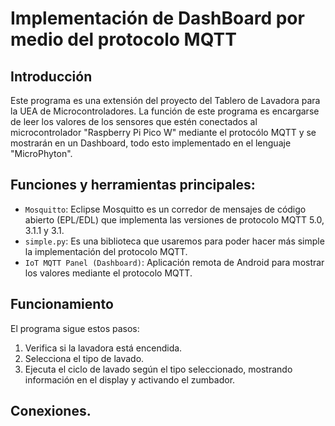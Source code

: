 # **Implementación de DashBoard por medio del protocolo MQTT**

## **Introducción**
Este programa es una extensión del proyecto del Tablero de Lavadora para la UEA de Microcontroladores. 
La función de este programa es encargarse de leer los valores de los sensores que estén conectados al microcontrolador "Raspberry Pi Pico W" mediante el protocólo MQTT y se mostrarán en un Dashboard, todo esto implementado en el lenguaje "MicroPhyton".

## Funciones y herramientas principales:

- `Mosquitto`: Eclipse Mosquitto es un corredor de mensajes de código abierto (EPL/EDL) que implementa las versiones de protocolo MQTT 5.0, 3.1.1 y 3.1.
- `simple.py`: Es una biblioteca que usaremos para poder hacer más simple la implementación del protocolo MQTT.
- `IoT MQTT Panel (Dashboard)`: Aplicación remota de Android para mostrar los valores mediante el protocolo MQTT.

## Funcionamiento

El programa sigue estos pasos:

1. Verifica si la lavadora está encendida.
2. Selecciona el tipo de lavado.
3. Ejecuta el ciclo de lavado según el tipo seleccionado, mostrando información en el display y activando el zumbador.

## Conexiones.
